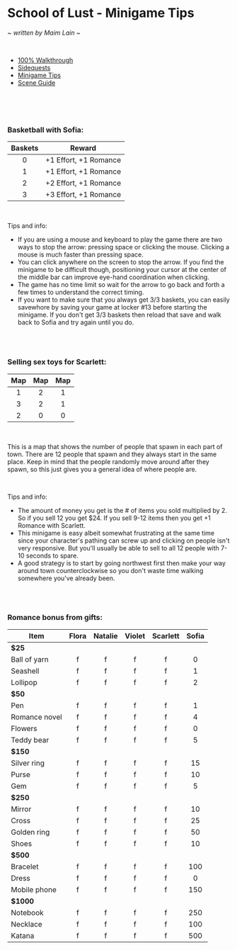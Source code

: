 # School of Lust - Minigame Tips
*\~ written by Maim Lain \~*

<br>

- [100% Walkthrough](https://github.com/maim-lain/schooloflust/blob/master/walkthrough.md)  
- [Sidequests](https://github.com/maim-lain/schooloflust/blob/master/quests.md)  
- [Minigame Tips](https://github.com/maim-lain/schooloflust/blob/master/minigames.md)  
- [Scene Guide](https://github.com/maim-lain/schooloflust/blob/master/scenes.md)  

<br>
<br>
<br>

### Basketball with Sofia:
Baskets | Reward
:---: | ---
0  | +1 Effort, +1 Romance
1  | +1 Effort, +1 Romance
2  | +2 Effort, +1 Romance
3  | +3 Effort, +1 Romance

<br>

Tips and info:
- If you are using a mouse and keyboard to play the game there are two ways to stop the arrow: pressing space or clicking the mouse. Clicking a mouse is much faster than pressing space.
- You can click anywhere on the screen to stop the arrow. If you find the minigame to be difficult though, positioning your cursor at the center of the middle bar can improve eye-hand coordination when clicking.
- The game has no time limit so wait for the arrow to go back and forth a few times to understand the correct timing.
- If you want to make sure that you always get 3/3 baskets, you can easily savewhore by saving your game at locker #13 before starting the minigame. If you don't get 3/3 baskets then reload that save and walk back to Sofia and try again until you do.


<br>
<br>

### Selling sex toys for Scarlett:
Map | Map | Map
:---: | :---: | :---:
1 | 2 | 1
3 | 2 | 1
2 | 0 | 0

<br>

This is a map that shows the number of people that spawn in each part of town. There are 12 people that spawn and they always start in the same place. Keep in mind that the people randomly move around after they spawn, so this just gives you a general idea of where people are.

<br>

Tips and info:
- The amount of money you get is the # of items you sold multiplied by 2. So if you sell 12 you get $24. If you sell 9-12 items then you get +1 Romance with Scarlett.
- This minigame is easy albeit somewhat frustrating at the same time since your character's pathing can screw up and clicking on people isn't very responsive. But you'll usually be able to sell to all 12 people with 7-10 seconds to spare.
- A good strategy is to start by going northwest first then make your way around town counterclockwise so you don't waste time walking somewhere you've already been.

<br>
<br>

### Romance bonus from gifts:
Item | Flora | Natalie | Violet | Scarlett | Sofia
--- | :---: | :---: | :---: | :---: | :---:
**$25** | &nbsp; | &nbsp; | &nbsp; | &nbsp; | &nbsp;
Ball of yarn | f | f | f | f | 0
Seashell | f | f | f | f | 1
Lollipop | f | f | f | f | 2
**$50** | &nbsp; | &nbsp; | &nbsp; | &nbsp; | &nbsp;
Pen | f | f | f | f | 1
Romance novel | f | f | f | f | 4
Flowers | f | f | f | f | 0
Teddy bear | f | f | f | f | 5
**$150** | &nbsp; | &nbsp; | &nbsp; | &nbsp; | &nbsp;
Silver ring | f | f | f | f | 15
Purse | f | f | f | f | 10
Gem | f | f | f | f | 5
**$250** | &nbsp; | &nbsp; | &nbsp; | &nbsp; | &nbsp;
Mirror | f | f | f | f | 10
Cross | f | f | f | f | 25
Golden ring | f | f | f | f | 50
Shoes | f | f | f | f | 10
**$500** | &nbsp; | &nbsp; | &nbsp; | &nbsp; | &nbsp;
Bracelet | f | f | f | f | 100
Dress | f | f | f | f | 0
Mobile phone | f | f | f | f | 150
**$1000** | &nbsp; | &nbsp; | &nbsp; | &nbsp; | &nbsp;
Notebook | f | f | f | f | 250
Necklace | f | f | f | f | 100
Katana | f | f | f | f | 500
